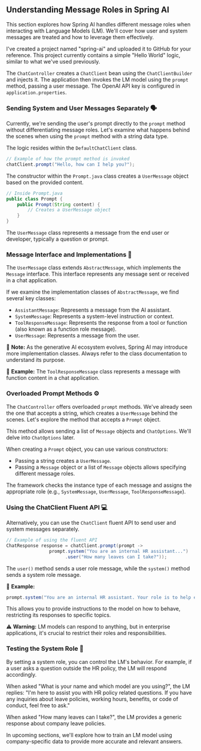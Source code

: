 ## Understanding Message Roles in Spring AI

This section explores how Spring AI handles different message roles when interacting with Language Models (LM). We'll cover how user and system messages are treated and how to leverage them effectively.

I've created a project named "spring-ai" and uploaded it to GitHub for your reference. This project currently contains a simple "Hello World" logic, similar to what we've used previously.

The `ChatController` creates a `ChatClient` bean using the `ChatClientBuilder` and injects it. The application then invokes the LM model using the `prompt` method, passing a user message. The OpenAI API key is configured in `application.properties`.

### Sending System and User Messages Separately 🗣️

Currently, we're sending the user's prompt directly to the `prompt` method without differentiating message roles. Let's examine what happens behind the scenes when using the `prompt` method with a string data type.

The logic resides within the `DefaultChatClient` class.

```java
// Example of how the prompt method is invoked
chatClient.prompt("Hello, how can I help you?");
```

The constructor within the `Prompt.java` class creates a `UserMessage` object based on the provided content.

```java
// Inside Prompt.java
public class Prompt {
    public Prompt(String content) {
        // Creates a UserMessage object
    }
}
```

The `UserMessage` class represents a message from the end user or developer, typically a question or prompt.

### Message Interface and Implementations 💬

The `UserMessage` class extends `AbstractMessage`, which implements the `Message` interface. This interface represents any message sent or received in a chat application.

If we examine the implementation classes of `AbstractMessage`, we find several key classes:

*   `AssistantMessage`: Represents a message from the AI assistant.
*   `SystemMessage`: Represents a system-level instruction or context.
*   `ToolResponseMessage`: Represents the response from a tool or function (also known as a function role message).
*   `UserMessage`: Represents a message from the user.

📝 **Note:** As the generative AI ecosystem evolves, Spring AI may introduce more implementation classes. Always refer to the class documentation to understand its purpose.

📌 **Example:** The `ToolResponseMessage` class represents a message with function content in a chat application.

### Overloaded Prompt Methods ⚙️

The `ChatController` offers overloaded `prompt` methods. We've already seen the one that accepts a string, which creates a `UserMessage` behind the scenes. Let's explore the method that accepts a `Prompt` object.

This method allows sending a list of `Message` objects and `ChatOptions`. We'll delve into `ChatOptions` later.

When creating a `Prompt` object, you can use various constructors:

*   Passing a string creates a `UserMessage`.
*   Passing a `Message` object or a list of `Message` objects allows specifying different message roles.

The framework checks the instance type of each message and assigns the appropriate role (e.g., `SystemMessage`, `UserMessage`, `ToolResponseMessage`).

### Using the ChatClient Fluent API 💻

Alternatively, you can use the `ChatClient` fluent API to send user and system messages separately.

```java
// Example of using the fluent API
ChatResponse response = chatClient.prompt(prompt ->
                prompt.system("You are an internal HR assistant...")
                      .user("How many leaves can I take?"));
```

The `user()` method sends a user role message, while the `system()` method sends a system role message.

📌 **Example:**

```java
prompt.system("You are an internal HR assistant. Your role is to help employees with questions related to HR policies such as new policies, working hours, benefits, and code of conduct. If a user asks for help with anything outside of these topics, kindly inform them that you can only assist with the queries related to air pulses.");
```

This allows you to provide instructions to the model on how to behave, restricting its responses to specific topics.

⚠️ **Warning:**  LM models can respond to anything, but in enterprise applications, it's crucial to restrict their roles and responsibilities.

### Testing the System Role 🧪

By setting a system role, you can control the LM's behavior. For example, if a user asks a question outside the HR policy, the LM will respond accordingly.

When asked "What is your name and which model are you using?", the LM replies: "I'm here to assist you with HR policy related questions. If you have any inquiries about leave policies, working hours, benefits, or code of conduct, feel free to ask."

When asked "How many leaves can I take?", the LM provides a generic response about company leave policies.

In upcoming sections, we'll explore how to train an LM model using company-specific data to provide more accurate and relevant answers.

